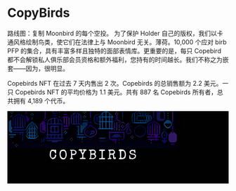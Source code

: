 # CopyBirds

路线图：复制 Moonbird 的每个空投。 为了保护 Holder 自己的版权，我们以卡通风格绘制鸟类，使它们在法律上与 Moonbird 无关。薄荷。10,000 个应对 birb PFP 的集合，具有丰富多样且独特的面部表情库。更重要的是，每只 Copebird 都不会解锁私人俱乐部会员资格和额外福利，您持有的时间越长。我们不称之为嵌套——因为，很明显。

Copebirds NFT 在过去 7 天内售出 2 次。Copebirds 的总销售额为 2.2 美元。一只 Copebirds NFT 的平均价格为 1.1 美元。共有 887 名 Copebirds 所有者，总共拥有 4,189 个代币。

![NFT](微信截图_20220825112838.png)

